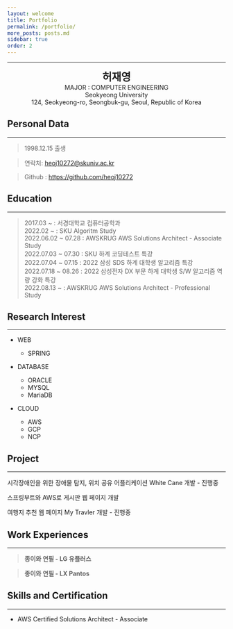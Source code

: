 ```yaml
---
layout: welcome
title: Portfolio
permalink: /portfolio/
more_posts: posts.md
sidebar: true
order: 2
---
```


* * *
<center>
<span style=
"font-size:170%;
font-weight:bold">
허재영
</span>
</center>

<center>MAJOR : COMPUTER ENGINEERING</center>

<center>Seokyeong University</center>

<center>124, Seokyeong-ro, Seongbuk-gu, Seoul, Republic of Korea</center>

## Personal Data
---
> 1998.12.15 출생

> 연락처: heoj10272@skuniv.ac.kr

> Github : <a href="https://github.com/heoj10272">https://github.com/heoj10272</a>


## Education
---
> 2017.03 ~ : 서경대학교 컴퓨터공학과<br>
> 2022.02 ~ : SKU Algoritm Study<br>
> 2022.06.02 ~ 07.28 : AWSKRUG AWS Solutions Architect - Associate Study<br>
> 2022.07.03 ~ 07.30 : SKU 하계 코딩테스트 특강<br>
> 2022.07.04 ~ 07.15 : 2022 삼성 SDS 하계 대학생 알고리즘 특강<br>
> 2022.07.18 ~ 08.26 : 2022 삼성전자 DX 부문 하계 대학생 S/W 알고리즘 역량 강화 특강<br>
> 2022.08.13 ~ : AWSKRUG AWS Solutions Architect - Professional Study<br>

## Research Interest
---

* WEB
    + SPRING

* DATABASE
    + ORACLE
    + MYSQL
    + MariaDB

* CLOUD
    + AWS
    + GCP
    + NCP

## Project
---
시각장애인을 위한 장애물 탐지, 위치 공유 어플리케이션 White Cane 개발 - 진행중

스프링부트와 AWS로 게시판 웹 페이지 개발

여행지 추천 웹 페이지 My Travler 개발 - 진행중

## Work Experiences
---
> **종이와 연필 - LG 유플러스**

> **종이와 연필 - LX Pantos**

## Skills and Certification
---
- AWS Certified Solutions Architect - Associate<br>
<div data-iframe-width="300" data-iframe-height="240" data-share-badge-id="1e6da221-09db-4388-8d5b-8411f4a8c515" data-share-badge-host="https://www.credly.com"></div><script type="text/javascript" async src="//cdn.credly.com/assets/utilities/embed.js"></script>



